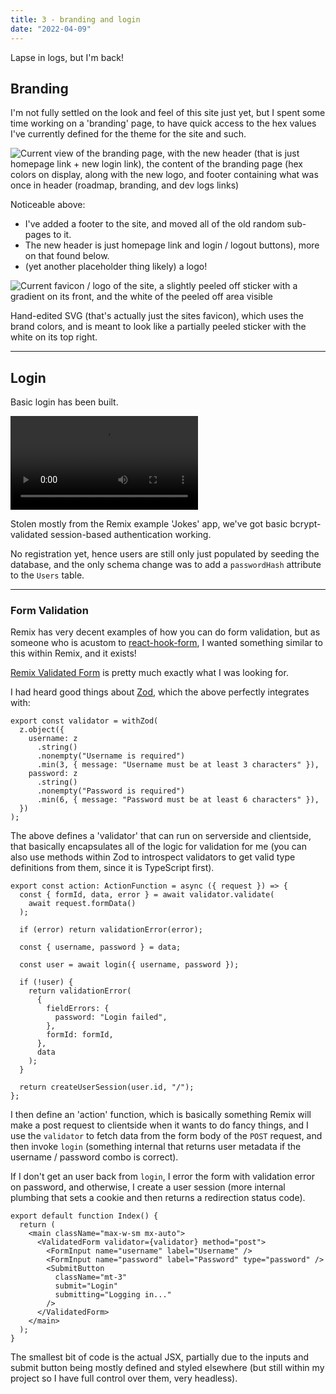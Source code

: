```yaml
---
title: 3 - branding and login
date: "2022-04-09"
---
```


Lapse in logs, but I'm back!

## Branding

I'm not fully settled on the look and feel of this site just yet, but I spent some time working on a 'branding' page, to have quick access to the hex values I've currently defined for the theme for the site and such.

<img src="/images/dev-logs/3/branding-page.webp" alt="Current view of the branding page, with the new header (that is just homepage link + new login link), the content of the branding page (hex colors on display, along with the new logo, and footer containing what was once in header (roadmap, branding, and dev logs links)">

Noticeable above:

- I've added a footer to the site, and moved all of the old random sub-pages to it.
- The new header is just homepage link and login / logout buttons), more on that found below.
- (yet another placeholder thing likely) a logo!

<img src="/images/dev-logs/3/current-favicon.svg" alt="Current favicon / logo of the site, a slightly peeled off sticker with a gradient on its front, and the white of the peeled off area visible" class="w-1/2 mx-auto p-2">

Hand-edited SVG (that's actually just the sites favicon), which uses the brand colors, and is meant to look like a partially peeled sticker with the white on its top right.

---

## Login

Basic login has been built.

<video src="/images/dev-logs/3/login.webm" alt="Demo of logging into the application, with examples of form validation by putting in values that are either invalid user credentials, or too short" controls></video>

Stolen mostly from the Remix example 'Jokes' app, we've got basic bcrypt-validated session-based authentication working.

No registration yet, hence users are still only just populated by seeding the database, and the only schema change was to add a `passwordHash` attribute to the `Users` table.

---

### Form Validation

Remix has very decent examples of how you can do form validation, but as someone who is acustom to [react-hook-form](https://react-hook-form.com/), I wanted something similar to this within Remix, and it exists!

[Remix Validated Form](https://www.remix-validated-form.io/) is pretty much exactly what I was looking for.

I had heard good things about [Zod](https://github.com/colinhacks/zod), which the above perfectly integrates with:

```tsx
export const validator = withZod(
  z.object({
    username: z
      .string()
      .nonempty("Username is required")
      .min(3, { message: "Username must be at least 3 characters" }),
    password: z
      .string()
      .nonempty("Password is required")
      .min(6, { message: "Password must be at least 6 characters" }),
  })
);
```

The above defines a 'validator' that can run on serverside and clientside, that basically encapsulates all of the logic for validation for me (you can also use methods within Zod to introspect validators to get valid type definitions from them, since it is TypeScript first).


```tsx
export const action: ActionFunction = async ({ request }) => {
  const { formId, data, error } = await validator.validate(
    await request.formData()
  );

  if (error) return validationError(error);

  const { username, password } = data;

  const user = await login({ username, password });

  if (!user) {
    return validationError(
      {
        fieldErrors: {
          password: "Login failed",
        },
        formId: formId,
      },
      data
    );
  }

  return createUserSession(user.id, "/");
};
```

I then define an 'action' function, which is basically something Remix will make a post request to clientside when it wants to do fancy things, and I use the `validator` to fetch data from the form body of the `POST` request, and then invoke `login` (something internal that returns user metadata if the username / password combo is correct).

If I don't get an user back from `login`, I error the form with validation error on password, and otherwise, I create a user session (more internal plumbing that sets a cookie and then returns a redirection status code).

```tsx
export default function Index() {
  return (
    <main className="max-w-sm mx-auto">
      <ValidatedForm validator={validator} method="post">
        <FormInput name="username" label="Username" />
        <FormInput name="password" label="Password" type="password" />
        <SubmitButton
          className="mt-3"
          submit="Login"
          submitting="Logging in..."
        />
      </ValidatedForm>
    </main>
  );
}
```

The smallest bit of code is the actual JSX, partially due to the inputs and submit button being mostly defined and styled elsewhere (but still within my project so I have full control over them, very headless).
